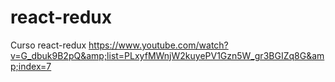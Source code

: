 # react-redux
Curso react-redux https://www.youtube.com/watch?v=G_dbuk9B2pQ&amp;list=PLxyfMWnjW2kuyePV1Gzn5W_gr3BGIZq8G&amp;index=7
